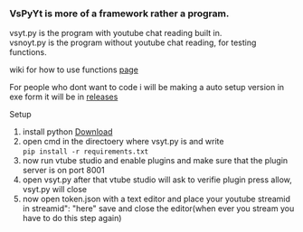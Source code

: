 ### VsPyYt is more of a framework rather a program.
vsyt.py is the program with youtube chat reading built in.<br/>
vsnoyt.py is the program without youtube chat reading, for testing functions.

wiki for how to use functions [page](https://github.com/mlo40/VsPyYt/wiki)

For people who dont want to code i will be making a auto setup version in exe form it will be in [releases](https://github.com/mlo40/VsPyYt/releases)

Setup
1. install python [Download](https://www.python.org/ftp/python/3.9.6/python-3.9.6-amd64.exe)
2. open cmd in the directoery where vsyt.py is and write<br/> `pip install -r requirements.txt`
3. now run vtube studio and enable plugins and make sure that the plugin server is on port 8001
4. open vsyt.py after that vtube studio will ask to verifie plugin press allow, vsyt.py will close
5. now open token.json with a text editor and place your youtube streamid in streamid": "here" save and close the editor(when ever you stream you have to do this step again)
